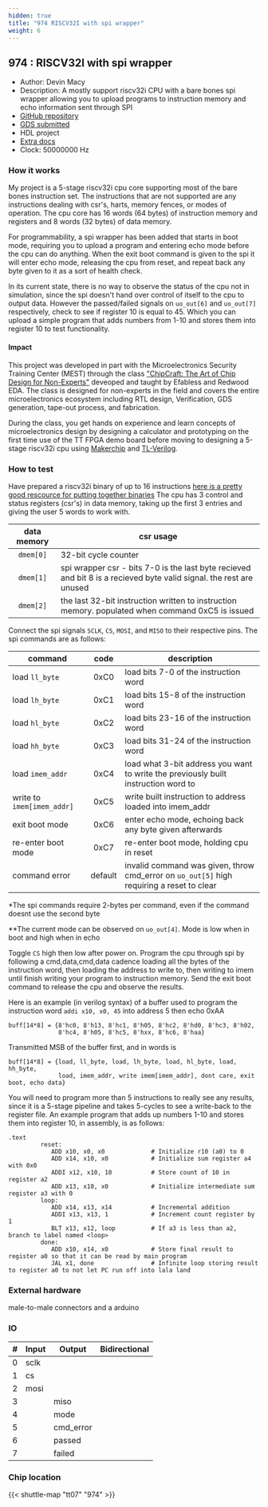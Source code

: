 ```yaml
---
hidden: true
title: "974 RISCV32I with spi wrapper"
weight: 6
---
```


## 974 : RISCV32I with spi wrapper

* Author: Devin Macy
* Description: A mostly support riscv32i CPU with a bare bones spi wrapper allowing you to upload programs to instruction memory and echo information sent through SPI
* [GitHub repository](https://github.com/devin-macy/tt06-riscv32i-spi-wrapper)
* [GDS submitted](https://github.com/devin-macy/tt06-riscv32i-spi-wrapper/actions/runs/9307960071)
* HDL project
* [Extra docs]()
* Clock: 50000000 Hz

<!---

This file is used to generate your project datasheet. Please fill in the information below and delete any unused
sections.

You can also include images in this folder and reference them in the markdown. Each image must be less than
512 kb in size, and the combined size of all images must be less than 1 MB.
-->


### How it works

My project is a 5-stage riscv32i cpu core supporting most of the bare bones instruction set. The instructions that are not supported are any instructions dealing with csr's, harts, memory fences, or modes of operation. The cpu core has 16 words (64 bytes) of instruction memory and registers and 8 words (32 bytes) of data memory.

For programmability, a spi wrapper has been added that starts in boot mode, requiring you to upload a program and entering echo mode before the cpu can do anything. When the exit boot command is given to the spi it will enter echo mode, releasing the cpu from reset, and repeat back any byte given to it as a sort of health check.

In its current state, there is no way to observe the status of the cpu not in simulation, since the spi doesn't hand over control of itself to the cpu to output data. However the passed/failed signals on `uo_out[6]` and `uo_out[7]` respectively, check to see if register 10 is equal to 45. Which you can upload a simple program that adds numbers from 1-10 and stores them into register 10 to test functionality.

#### Impact

This project was developed in part with the Microelectronics Security Training Center (MEST) through the class ["ChipCraft: The Art of Chip Design for Non-Experts"](https://github.com/efabless/chipcraft---mest-course) deveoped and taught by Efabless and Redwood EDA. The class is designed for non-experts in the field and covers
the entire microelectronics ecosystem including RTL design, Verification, GDS generation, tape-out process, and fabrication.

During the class, you get hands on experience and learn concepts of microelectronics design by designing a calculator and prototyping on the first time use of the TT FPGA
demo board before moving to designing a 5-stage riscv32i cpu using [Makerchip](https://www.makerchip.com/) and [TL-Verilog](https://www.redwoodeda.com/tl-verilog).

### How to test

Have prepared a riscv32i binary of up to 16 instructions [here is a pretty good rescource for putting together binaries](https://riscvasm.lucasteske.dev/)
The cpu has 3 control and status registers (csr's) in data memory, taking up the first 3 entries and giving the user 5 words to work with.

|data memory|csr usage|
|:---------:|---------|
|`dmem[0]`  |32-bit cycle counter                                                                                                |
|`dmem[1]`  |spi wrapper csr - bits 7-0 is the last byte recieved and bit 8 is a recieved byte valid signal. the rest are unused |
|`dmem[2]`  |the last 32-bit instruction written to instruction memory. populated when command 0xC5 is issued                    |

Connect the spi signals `SCLK`, `CS`, `MOSI`, and `MISO` to their respective pins. The spi commands are as follows:

|command|code|description|
|-------|:--:|-----------|
|load `ll_byte`              |0xC0     | load bits 7-0 of the instruction word                                                     |
|load `lh_byte`              |0xC1     | load bits 15-8 of the instruction word                                                    |
|load `hl_byte`              |0xC2     | load bits 23-16 of the instruction word                                                   |
|load `hh_byte`              |0xC3     | load bits 31-24 of the instruction word                                                   |
|load `imem_addr`            |0xC4     | load what 3-bit address you want to write the previously built instruction word to        |
|write to `imem[imem_addr]`  |0xC5     | write built instruction to address loaded into imem_addr                                  |
|exit boot mode              |0xC6     | enter echo mode, echoing back any byte given afterwards                                   |
|re-enter boot mode          |0xC7     | re-enter boot mode, holding cpu in reset                                                  |
|command error               |default  | invalid command was given, throw cmd_error on `uo_out[5]` high requiring a reset to clear |

*The spi commands require 2-bytes per command, even if the command doesnt use the second byte

**The current mode can be observed on `uo_out[4]`. Mode is low when in boot and high when in echo

Toggle `CS` high then low after power on. Program the cpu through spi by following a cmd,data,cmd,data cadence loading all the bytes of the instruction word, then loading the address to write to, then writing to imem until finish writing your program to instruction memory. Send the exit boot command to release the cpu and observe the results.

Here is an example (in verilog syntax) of a buffer used to program the instruction word  `addi x10, x0, 45` into address 5 then echo 0xAA

```
buff[14*8] = {8'hc0, 8'h13, 8'hc1, 8'h05, 8'hc2, 8'hd0, 8'hc3, 8'h02, 
              8'hc4, 8'h05, 8'hc5, 8'hxx, 8'hc6, 8'haa}
```

Transmitted MSB of the buffer first, and in words is

```
buff[14*8] = {load, ll_byte, load, lh_byte, load, hl_byte, load, hh_byte,
              load, imem_addr, write imem[imem_addr], dont care, exit boot, echo data}
```

You will need to program more than 5 instructions to really see any results, since it is a 5-stage pipeline and takes 5-cycles to see a write-back to the register file. An example program that adds up numbers 1-10 and stores them into register 10, in assembly, is as follows:

```assembly
.text
         reset:
            ADD x10, x0, x0             # Initialize r10 (a0) to 0
            ADD x14, x10, x0            # Initialize sum register a4 with 0x0
            ADDI x12, x10, 10           # Store count of 10 in register a2
            ADD x13, x10, x0            # Initialize intermediate sum register a3 with 0
         loop:
            ADD x14, x13, x14           # Incremental addition
            ADDI x13, x13, 1            # Increment count register by 1
            BLT x13, x12, loop          # If a3 is less than a2, branch to label named <loop>
         done:
            ADD x10, x14, x0            # Store final result to register a0 so that it can be read by main program
            JAL x1, done                # Infinite loop storing result to register a0 to not let PC run off into lala land
```

### External hardware

male-to-male connectors and a arduino


### IO

| #             | Input    | Output   | Bidirectional   |
| ------------- | -------- | -------- | --------------- |
| 0 | sclk  |   |         |
| 1 | cs  |   |         |
| 2 | mosi  |   |         |
| 3 |   | miso  |         |
| 4 |   | mode  |         |
| 5 |   | cmd_error  |         |
| 6 |   | passed  |         |
| 7 |   | failed  |         |


### Chip location

{{< shuttle-map "tt07" "974" >}}
